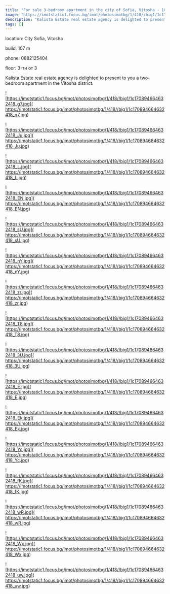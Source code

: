 ```yaml
---
title: "For sale 3-bedroom apartment in the city of Sofia, Vitosha - 107 sq.m / 159990 EUR :: imot.bg Ad."
image: "https://imotstatic1.focus.bg/imot/photosimotbg/1/418//big1/1c170894664632418_rb.jpg"
description: "Kalista Estate real estate agency is delighted to present to you a two-bedroom apartment in the Vitoshа district."
tags: []
---
```


location: City Sofia, Vitosha

build: 107 m

phone: 0882125404

floor: 3-ти от 3

Kalista Estate real estate agency is delighted to present to you a two-bedroom apartment in the Vitoshа district.


![https://imotstatic1.focus.bg/imot/photosimotbg/1/418//big1/1c170894664632418_g7.jpg]( https://imotstatic1.focus.bg/imot/photosimotbg/1/418//big1/1c170894664632418_g7.jpg)


![https://imotstatic1.focus.bg/imot/photosimotbg/1/418//big1/1c170894664632418_Ju.jpg]( https://imotstatic1.focus.bg/imot/photosimotbg/1/418//big1/1c170894664632418_Ju.jpg)


![https://imotstatic1.focus.bg/imot/photosimotbg/1/418//big1/1c170894664632418_L.jpg]( https://imotstatic1.focus.bg/imot/photosimotbg/1/418//big1/1c170894664632418_L.jpg)


![https://imotstatic1.focus.bg/imot/photosimotbg/1/418//big1/1c170894664632418_EN.jpg]( https://imotstatic1.focus.bg/imot/photosimotbg/1/418//big1/1c170894664632418_EN.jpg)


![https://imotstatic1.focus.bg/imot/photosimotbg/1/418//big1/1c170894664632418_sU.jpg]( https://imotstatic1.focus.bg/imot/photosimotbg/1/418//big1/1c170894664632418_sU.jpg)


![https://imotstatic1.focus.bg/imot/photosimotbg/1/418//big1/1c170894664632418_nY.jpg]( https://imotstatic1.focus.bg/imot/photosimotbg/1/418//big1/1c170894664632418_nY.jpg)


![https://imotstatic1.focus.bg/imot/photosimotbg/1/418//big1/1c170894664632418_zr.jpg]( https://imotstatic1.focus.bg/imot/photosimotbg/1/418//big1/1c170894664632418_zr.jpg)


![https://imotstatic1.focus.bg/imot/photosimotbg/1/418//big1/1c170894664632418_T8.jpg]( https://imotstatic1.focus.bg/imot/photosimotbg/1/418//big1/1c170894664632418_T8.jpg)


![https://imotstatic1.focus.bg/imot/photosimotbg/1/418//big1/1c170894664632418_3U.jpg]( https://imotstatic1.focus.bg/imot/photosimotbg/1/418//big1/1c170894664632418_3U.jpg)


![https://imotstatic1.focus.bg/imot/photosimotbg/1/418//big1/1c170894664632418_E.jpg]( https://imotstatic1.focus.bg/imot/photosimotbg/1/418//big1/1c170894664632418_E.jpg)


![https://imotstatic1.focus.bg/imot/photosimotbg/1/418//big1/1c170894664632418_Ek.jpg]( https://imotstatic1.focus.bg/imot/photosimotbg/1/418//big1/1c170894664632418_Ek.jpg)


![https://imotstatic1.focus.bg/imot/photosimotbg/1/418//big1/1c170894664632418_Yc.jpg]( https://imotstatic1.focus.bg/imot/photosimotbg/1/418//big1/1c170894664632418_Yc.jpg)


![https://imotstatic1.focus.bg/imot/photosimotbg/1/418//big1/1c170894664632418_fK.jpg]( https://imotstatic1.focus.bg/imot/photosimotbg/1/418//big1/1c170894664632418_fK.jpg)


![https://imotstatic1.focus.bg/imot/photosimotbg/1/418//big1/1c170894664632418_wR.jpg]( https://imotstatic1.focus.bg/imot/photosimotbg/1/418//big1/1c170894664632418_wR.jpg)


![https://imotstatic1.focus.bg/imot/photosimotbg/1/418//big1/1c170894664632418_Wx.jpg]( https://imotstatic1.focus.bg/imot/photosimotbg/1/418//big1/1c170894664632418_Wx.jpg)


![https://imotstatic1.focus.bg/imot/photosimotbg/1/418//big1/1c170894664632418_uw.jpg]( https://imotstatic1.focus.bg/imot/photosimotbg/1/418//big1/1c170894664632418_uw.jpg)


